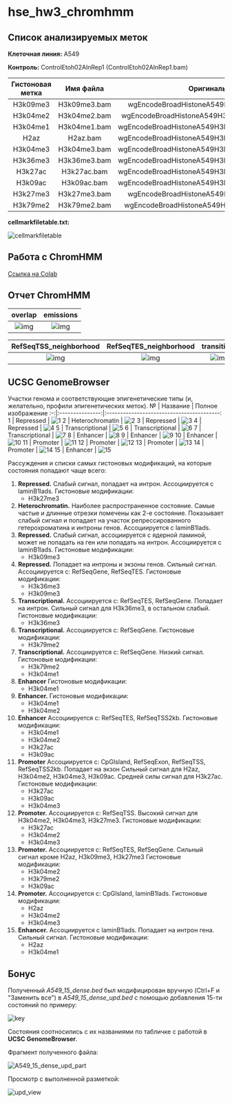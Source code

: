 # hse_hw3_chromhmm

## Список анализируемых меток

**Клеточная линия:** A549

**Контроль:** ControlEtoh02AlnRep1 (ControlEtoh02AlnRep1.bam)

Гистоновая метка | Имя файла    | Оригинальный файл
:---------------:|:------------:|:-----------------:
H3k09me3         | H3k09me3.bam | wgEncodeBroadHistoneA549H2azDex100nmAlnRep1.bam
H3k04me2         | H3k04me2.bam | wgEncodeBroadHistoneA549H3k27acDex100nmAlnRep1.bam
H3k04me1         | H3k04me1.bam | wgEncodeBroadHistoneA549H3k27me3Dex100nmAlnRep1.bam
H2az             | H2az.bam     | wgEncodeBroadHistoneA549H3k36me3Dex100nmAlnRep1.bam
H3k04me3         | H3k04me3.bam | wgEncodeBroadHistoneA549H3k04me1Dex100nmAlnRep1.bam
H3k36me3         | H3k36me3.bam | wgEncodeBroadHistoneA549H3k04me2Dex100nmAlnRep1.bam
H3k27ac          | H3k27ac.bam  | wgEncodeBroadHistoneA549H3k04me3Dex100nmAlnRep1.bam
H3k09ac          | H3k09ac.bam  | wgEncodeBroadHistoneA549H3k79me2Dex100nmAlnRep1.bam
H3k27me3         | H3k27me3.bam | wgEncodeBroadHistoneA549H3k09acEtoh02AlnRep1.bam
H3k79me2         | H3k79me2.bam | wgEncodeBroadHistoneA549H3k09me3Etoh02AlnRep1.bam

**cellmarkfiletable.txt:**

![cellmarkfiletable](pictures/cellmarkfiletable.png)

## Работа с ChromHMM

[Ссылка на Colab](https://colab.research.google.com/drive/1llVs1T7x1bb0oZD-fxRHMYG6F-CQfdNV?usp=sharing)

## Отчет ChromHMM

overlap                                             | emissions
:--------------------------------------------------:|:--------------------------------------:
![img](pictures/ChromHMM/overlap.png)               | ![img](pictures/ChromHMM/emissions.png)

RefSeqTSS_neighborhood            | RefSeqTES_neighborhood            | transitions
:--------------------------------:|:---------------------------------:|:----------------------------------------:
![img](pictures/ChromHMM/TSS.png) | ![img](pictures/ChromHMM/TES.png) | ![img](pictures/ChromHMM/transitions.png)

## UCSC GenomeBrowser

Участки генома и соответствующие эпигенетические типы (и, желательно, профили эпигенетических меток).
 № | Название        | Полное изображение
:-:|:---------------:|:-----------------------------------------:
1  | Repressed       | ![1](pictures/UCSC_GenomeBrowser/1.png)
2  | Heterochromatin | ![2](pictures/UCSC_GenomeBrowser/2.png)
3  | Repressed       | ![3](pictures/UCSC_GenomeBrowser/3.png)
4  | Repressed       | ![4](pictures/UCSC_GenomeBrowser/4.png)
5  | Transcriptional | ![5](pictures/UCSC_GenomeBrowser/5.png)
6  | Transcriptional | ![6](pictures/UCSC_GenomeBrowser/6.png)
7  | Transcriptional | ![7](pictures/UCSC_GenomeBrowser/7.png)
8  | Enhancer        | ![8](pictures/UCSC_GenomeBrowser/8.png)
9  | Enhancer        | ![9](pictures/UCSC_GenomeBrowser/9.png)
10 | Enhancer        | ![10](pictures/UCSC_GenomeBrowser/10.png)
11 | Promoter        | ![11](pictures/UCSC_GenomeBrowser/11.png)
12 | Promoter        | ![12](pictures/UCSC_GenomeBrowser/12.png)
13 | Promoter        | ![13](pictures/UCSC_GenomeBrowser/13.png)
14 | Promoter        | ![14](pictures/UCSC_GenomeBrowser/14.png)
15 | Enhancer        | ![15](pictures/UCSC_GenomeBrowser/15.png)

Рассуждения и списки самых гистоновых модификаций, на которые состояния попадают чаще всего:

1. **Repressed.** Слабый сигнал, попадает на интрон. Ассоциируется с laminB1lads. Гистоновые модификации:
    - H3k27me3
2. **Heterochromatin.** Наиболее распространенное состояние. Самые частые и длинные отрезки помечены как 2-е состояние. Показывает слабый сигнал и попадает на участок репрессированного гетерохроматина и интроны генов. Ассоциируется с laminB1lads.
3. **Repressed.** Слабый сигнал, ассоциируется с ядерной ламиной, может не попадать на ген или попадать на интрон. Ассоциируется с laminB1lads. Гистоновые модификации:
    - H3k09me3
4. **Repressed.** Попадает на интроны и экзоны генов. Сильный сигнал. Ассоциируется с: RefSeqGene, RefSeqTES. Гистоновые модификации:
    - H3k36me3
    - H3k09me3
5. **Transcriptional.** Ассоциируется с: RefSeqTES, RefSeqGene. Попадает на интрон. Сильный сигнал для H3k36me3, в остальном слабый. Гистоновые модификации:
    - H3k36me3
6. **Transcriptional.** Ассоциируется с: RefSeqGene. Гистоновые модификации:
    - H3k79me2
7. **Transcriptional.** Ассоциируется с: RefSeqGene. Низкий сигнал. Гистоновые модификации:
    - H3k79me2
    - H3k04me1
8. **Enhancer** Гистоновые модификации:
    - H3k04me1
9. **Enhancer.**  Гистоновые модификации:
    - H3k04me1
    - H3k04me2
10. **Enhancer** Ассоциируется с: RefSeqTES, RefSeqTSS2kb. Гистоновые модификации:
    - H3k04me1
    - H3k04me2
    - H3k27ac
    - H3k09ac
11. **Promoter** Ассоциируется с: CpGIsland, RefSeqExon, RefSeqTSS, RefSeqTSS2kb. Попадает на экзон Сильный сигнал для H2az, H3k04me2, H3k04me3, H3k09ac. Средней силы сигнал для H3k27ac. Гистоновые модификации:
    - H3k27ac
    - H3k09ac
    - H3k04me3
12. **Promoter.** Ассоциируется с: RefSeqTSS. Высокий сигнал для H3k04me2, H3k04me3, H3k27me3. Гистоновые модификации:
    - H3k27ac
    - H3k04me2
    - H3k04me3
13. **Promoter.** Ассоциируется с: RefSeqTES, RefSeqGene. Сильный сигнал кроме H2az, H3k09me3, H3k27me3 Гистоновые модификации:
    - H3k04me2
    - H3k79me2
    - H3k09ac
14. **Promoter.**  Ассоциируется с: CpGIsland, laminB1lads. Гистоновые модификации:
    - H2az
    - H3k04me2
    - H3k04me3
15. **Enhancer.**  Ассоциируется с laminB1lads. Попадает на интрон гена. Сильный сигнал. Гистоновые модификации:
    - H2az
    - H3k04me1

## Бонус

Полученный *A549_15_dense.bed* был модифицирован вручную (Ctrl+F и "Заменить все") в *A549_15_dense_upd.bed* с помощью добавления 15-ти состояний по примеру:

![key](pictures/key.png)

Состояния соотносились с их названиями по табличке с работой в **UCSC GenomeBrowser**.

Фрагмент полученного файла:

![A549_15_dense_upd_part](pictures/A549_15_dense_upd_part.png)

Просмотр с выполненной разметкой:

![upd_view](pictures/UCSC_GenomeBrowser/upd_view.png)
